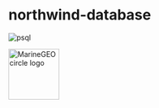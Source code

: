 # northwind-database

![psql](https://cdn.icon-icons.com/icons2/2415/PNG/512/postgresql_plain_wordmark_logo_icon_146390.png)

<img src="https://cdn.icon-icons.com/icons2/2415/PNG/512/postgresql_plain_wordmark_logo_icon_146390.png" alt="MarineGEO circle logo" style="height: 100px; width:100px;"/>
